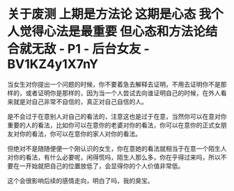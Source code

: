 # 关于废测 上期是方法论 这期是心态 我个人觉得心法是最重要 但心态和方法论结合就无敌 - P1 - 后台女友 - BV1KZ4y1X7nY

当女生对你提出一个问题的时候，你不要着急去解释去证明，不用去证明你不是那样的，或者证明你是那样的，因为当一个人尝试去向谁证明自己的时候，在外人看来就是对自己非常不自信的，真正对自己自信的人。

是不会过于在意别人对自己的看法的，注意这也是过于在意，当然你可以在意对你重要的人的看法，比如你可以在意你的老婆对你的看法，你可以在意你的正式女朋友对你的看法，你可以在意你的家人对你的看法。

但绝对不是随随便便一个刚认识的女生，你在意她的看法就相当于在意一个陌生人对你的看法，有什么必要呢，闲得慌吗，陌生人那么多，你在乎得过来吗，所以不要在一开始就把自己的位置放低了，会显得你的个人价值非常低。

这个会很影响后续的感情走向，明白了吗，我的臭宝。